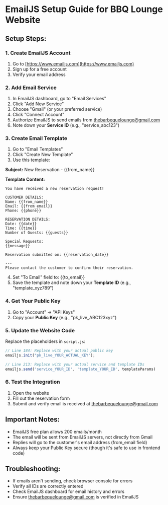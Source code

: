 # EmailJS Setup Guide for BBQ Lounge Website

## Setup Steps:

### 1. Create EmailJS Account
1. Go to [https://www.emailjs.com](https://www.emailjs.com)
2. Sign up for a free account
3. Verify your email address

### 2. Add Email Service
1. In EmailJS dashboard, go to "Email Services"
2. Click "Add New Service"
3. Choose "Gmail" (or your preferred service)
4. Click "Connect Account"
5. Authorize EmailJS to send emails from thebarbequelounge@gmail.com
6. Note down your **Service ID** (e.g., "service_abc123")

### 3. Create Email Template
1. Go to "Email Templates"
2. Click "Create New Template"
3. Use this template:

**Subject:** New Reservation - {{from_name}}

**Template Content:**
```
You have received a new reservation request!

CUSTOMER DETAILS:
Name: {{from_name}}
Email: {{from_email}}
Phone: {{phone}}

RESERVATION DETAILS:
Date: {{date}}
Time: {{time}}
Number of Guests: {{guests}}

Special Requests:
{{message}}

Reservation submitted on: {{reservation_date}}

---
Please contact the customer to confirm their reservation.
```

4. Set "To Email" field to: {{to_email}}
5. Save the template and note down your **Template ID** (e.g., "template_xyz789")

### 4. Get Your Public Key
1. Go to "Account" → "API Keys"
2. Copy your **Public Key** (e.g., "pk_live_ABC123xyz")

### 5. Update the Website Code
Replace the placeholders in `script.js`:

```javascript
// Line 184: Replace with your actual public key
emailjs.init("pk_live_YOUR_ACTUAL_KEY");

// Line 213: Replace with your actual service and template IDs
emailjs.send('service_YOUR_ID', 'template_YOUR_ID', templateParams)
```

### 6. Test the Integration
1. Open the website
2. Fill out the reservation form
3. Submit and verify email is received at thebarbequelounge@gmail.com

## Important Notes:
- EmailJS free plan allows 200 emails/month
- The email will be sent from EmailJS servers, not directly from Gmail
- Replies will go to the customer's email address (from_email field)
- Always keep your Public Key secure (though it's safe to use in frontend code)

## Troubleshooting:
- If emails aren't sending, check browser console for errors
- Verify all IDs are correctly entered
- Check EmailJS dashboard for email history and errors
- Ensure thebarbequelounge@gmail.com is verified in EmailJS